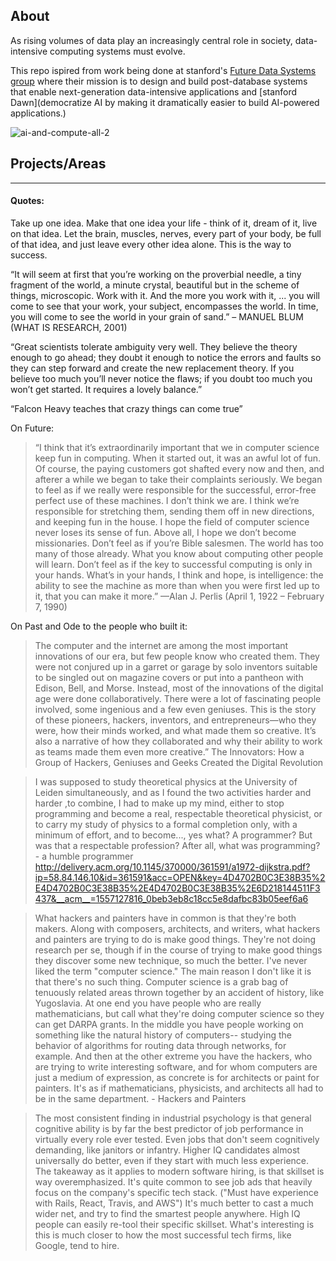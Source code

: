 
## About

As rising volumes of data play an increasingly central role in society, data-intensive computing systems must evolve.

This repo ispired from work being done at stanford's  [Future Data Systems group](http://www.futuredata.io.s3-website-us-west-2.amazonaws.com/) where their mission is to design and build post-database systems that enable next-generation data-intensive applications and [stanford Dawn](democratize AI by making it dramatically easier to build AI-powered applications.)




![ai-and-compute-all-2](https://user-images.githubusercontent.com/3470924/118594494-e9f14480-b7ec-11eb-8c31-90e0af92e532.png)



## Projects/Areas



-----

#### Quotes: 


Take up one idea. Make that one idea your life - think of it, dream of it, live on that idea. Let the brain, muscles, nerves, every part of your body, be full of that idea, and just leave every other idea alone. This is the way to success. 

“It will seem at first that you’re working on the proverbial needle, a tiny fragment of the world, a minute crystal, beautiful but in the scheme of things, microscopic. Work with it. And the more you work with it, ... you will come to see that your work, your subject, encompasses the world. In time, you will come to see the world in your grain of sand.” – MANUEL BLUM (WHAT IS RESEARCH, 2001)

“Great scientists tolerate ambiguity very well. They believe the theory enough to go ahead; they doubt it enough to notice the errors and faults so they can step forward and create the new replacement theory. If you believe too much you’ll never notice the flaws; if you doubt too much you won’t get started. It requires a lovely balance.”

“Falcon Heavy teaches that crazy things can come true”


On Future: 


> “I think that it’s extraordinarily important that we in computer science keep fun in computing. When it started out, it was an awful lot of fun. Of course, the paying customers got shafted every now and then, and afterer a while we began to take their complaints seriously. We began to feel as if we really were responsible for the successful, error-free perfect use of these machines. I don’t think we are. I think we’re responsible for stretching them, sending them off in new directions, and keeping fun in the house. I hope the field of computer science never loses its sense of fun. Above all, I hope we don’t become missionaries. Don’t feel as if you’re Bible salesmen. The world has too many of those already. What you know about computing other people will learn. Don’t feel as if the key to successful computing is only in your hands. What’s in your hands, I think and hope, is intelligence: the ability to see the machine as more than when you were first led up to it, that you can make it more.” —Alan J. Perlis (April 1, 1922 – February 7, 1990)

On Past and Ode to the people who built it: 


> The computer and the internet are among the most important innovations of our era, but few people know who created them. They were not conjured up in a garret or garage by solo inventors suitable to be singled out on magazine covers or put into a pantheon with Edison, Bell, and Morse. Instead, most of the innovations of the digital age were done collaboratively. There were a lot of fascinating people involved, some ingenious and a few even geniuses. This is the story of these pioneers, hackers, inventors, and entrepreneurs—who they were, how their minds worked, and what made them so creative. It’s also a narrative of how they collaborated and why their ability to work as teams made them even more creative.”  The Innovators: How a Group of Hackers, Geniuses and Geeks Created the Digital Revolution


> I was supposed to study theoretical physics at the University of Leiden simultaneously, and as I found the two activities harder and harder ,to combine, I had to make up my mind, either to stop programming and become a real, respectable theoretical physicist, or to carry my study of physics to a formal completion only, with a minimum of effort, and to become..., yes what? A programmer? But was that a respectable profession? After all, what was programming?  - a humble programmer http://delivery.acm.org/10.1145/370000/361591/a1972-dijkstra.pdf?ip=58.84.146.10&id=361591&acc=OPEN&key=4D4702B0C3E38B35%2E4D4702B0C3E38B35%2E4D4702B0C3E38B35%2E6D218144511F3437&__acm__=1557127816_0beb3eb8c18cc5e8dafbc83b05eef6a6



> What hackers and painters have in common is that they're both makers. Along with composers, architects, and writers, what hackers and painters are trying to do is make good things. They're not doing research per se, though if in the course of trying to make good things they discover some new technique, so much the better. I've never liked the term "computer science." The main reason I don't like it is that there's no such thing. Computer science is a grab bag of tenuously related areas thrown together by an accident of history, like Yugoslavia. At one end you have people who are really mathematicians, but call what they're doing computer science so they can get DARPA grants. In the middle you have people working on something like the natural history of computers-- studying the behavior of algorithms for routing data through networks, for example. And then at the other extreme you have the hackers, who are trying to write interesting software, and for whom computers are just a medium of expression, as concrete is for architects or paint for painters. It's as if mathematicians, physicists, and architects all had to be in the same department. - Hackers and Painters


> The most consistent finding in industrial psychology is that general cognitive ability is by far the best predictor of job performance in virtually every role ever tested.
Even jobs that don't seem cognitively demanding, like janitors or infantry. Higher IQ candidates almost universally do better, even if they start with much less experience.
The takeaway as it applies to modern software hiring, is that skillset is way overemphasized. It's quite common to see job ads that heavily focus on the company's specific tech stack. ("Must have experience with Rails, React, Travis, and AWS")
It's much better to cast a much wider net, and try to find the smartest people anywhere. High IQ people can easily re-tool their specific skillset. What's interesting is this is much closer to how the most successful tech firms, like Google, tend to hire.
